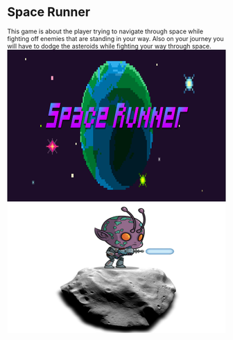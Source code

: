 <h1> Space Runner</h1>
<p> This game is about the player trying to navigate through space while fighting off enemies that are standing in your way. Also on your journey you will have to dodge the asteroids while fighting your way through space.</>
<img src="https://github.com/JoeKHong/Space-Runner/blob/master/InstantPythonGames/Space%20Runner%20Title%20Screen.png" width="800" height="350">
<img src="https://github.com/JoeKHong/Space-Runner/blob/master/InstantPythonGames/Space%20Runner%20Enemy%202.png" width = "550" height = "300">
